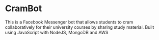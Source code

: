 # CramBot

This is a Facebook Messenger bot that allows students to cram collaboratively for
their university courses by sharing study material. 
Built using JavaScript with NodeJS, MongoDB and AWS



